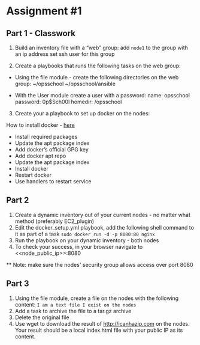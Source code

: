 # Assignment #1

## Part 1 - Classwork

1. Build an inventory file with a “web” group:
add `node1` to the group with an ip address
set ssh user for this group

2. Create a playbooks that runs the following tasks on the web group:

- Using the file module - create the following directories on the web group:
~/opsschool
~/opsschool/ansible

- With the User module create a user with a password:
name: opsschool
password: 0p$Sch00l
homedir: /opsschool

3. Create your a playbook to set up docker on the nodes:

How to install docker - [here](https://docs.docker.com/engine/install/ubuntu/)

- Install required packages
- Update the apt package index
- Add docker’s official GPG key
- Add docker apt repo
- Update the apt package index
- Install docker
- Restart docker
- Use handlers to restart service

## Part 2

1. Create a dynamic inventory out of your current nodes - no matter what method (preferably EC2_plugin)
2. Edit the docker_setup.yml playbook, add the following shell command to it as part of a task ```sudo docker run -d -p 8080:80 nginx```
3. Run the playbook on your dynamic inventory - both nodes
4. To check your success, in your browser navigate to <<node_public_ip>>:8080

** Note: make sure the nodes' security group allows access over port 8080

## Part 3

1. Using the file module, create a file on the nodes with the following content:
``` I am a text file I exist on the nodes ```
2. Add a task to archive the file to a tar.gz archive
3. Delete the original file
4. Use wget to download the result of <http://icanhazip.com> on the nodes. Your result should be a local index.html file with your public IP as its content.
